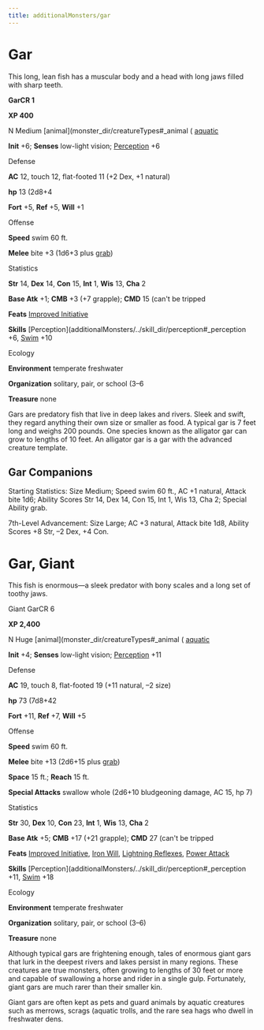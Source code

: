 ```yaml
---
title: additionalMonsters/gar
---
```

# Gar

This long, lean fish has a muscular body and a head with long jaws filled with sharp teeth.

**GarCR 1**

**XP 400**

N Medium [animal](monster_dir/creatureTypes#_animal ( [aquatic](monster_dir/creatureTypes#_aquatic-subtype)

**Init** +6; **Senses** low-light vision; [Perception](additionalMonsters/../skill_dir/perception#_perception) +6

Defense

**AC** 12, touch 12, flat-footed 11 (+2 Dex, +1 natural)

**hp** 13 (2d8+4

**Fort** +5, **Ref** +5, **Will** +1

Offense

**Speed** swim 60 ft.

**Melee** bite +3 (1d6+3 plus [grab](monster_dir/universalMonsterRules#_grab))

Statistics

**Str** 14, **Dex** 14, **Con** 15, **Int** 1, **Wis** 13, **Cha** 2

**Base Atk** +1; **CMB** +3 (+7 grapple); **CMD** 15 (can't be tripped

**Feats** [Improved Initiative](additionalMonsters/../feats#_improved-initiative)

**Skills** [Perception](additionalMonsters/../skill_dir/perception#_perception +6, [Swim](additionalMonsters/../skill_dir/swim#_swim) +10

Ecology

**Environment** temperate freshwater

**Organization** solitary, pair, or school (3–6

**Treasure** none

Gars are predatory fish that live in deep lakes and rivers. Sleek and swift, they regard anything their own size or smaller as food. A typical gar is 7 feet long and weighs 200 pounds. One species known as the alligator gar can grow to lengths of 10 feet. An alligator gar is a gar with the advanced creature template.

## Gar Companions

Starting Statistics: Size Medium; Speed swim 60 ft., AC +1 natural, Attack bite 1d6; Ability Scores Str 14, Dex 14, Con 15, Int 1, Wis 13, Cha 2; Special Ability grab.

7th-Level Advancement: Size Large; AC +3 natural, Attack bite 1d8, Ability Scores +8 Str, –2 Dex, +4 Con.

# Gar, Giant

This fish is enormous—a sleek predator with bony scales and a long set of toothy jaws.

Giant GarCR 6

**XP 2,400**

N Huge [animal](monster_dir/creatureTypes#_animal ( [aquatic](monster_dir/creatureTypes#_aquatic-subtype)

**Init** +4; **Senses** low-light vision; [Perception](additionalMonsters/../skill_dir/perception#_perception) +11

Defense

**AC** 19, touch 8, flat-footed 19 (+11 natural, –2 size)

**hp** 73 (7d8+42

**Fort** +11, **Ref** +7, **Will** +5

Offense

**Speed** swim 60 ft.

**Melee** bite +13 (2d6+15 plus [grab](monster_dir/universalMonsterRules#_grab))

**Space** 15 ft.; **Reach** 15 ft.

**Special Attacks** swallow whole (2d6+10 bludgeoning damage, AC 15, hp 7)

Statistics

**Str** 30, **Dex** 10, **Con** 23, **Int** 1, **Wis** 13, **Cha** 2

**Base Atk** +5; **CMB** +17 (+21 grapple); **CMD** 27 (can't be tripped

**Feats** [Improved Initiative](additionalMonsters/../feats#_improved-initiative), [Iron Will](additionalMonsters/../feats#_iron-will), [Lightning Reflexes](additionalMonsters/../feats#_lightning-reflexes), [Power Attack](additionalMonsters/../feats#_power-attack)

**Skills** [Perception](additionalMonsters/../skill_dir/perception#_perception +11, [Swim](additionalMonsters/../skill_dir/swim#_swim) +18

Ecology

**Environment** temperate freshwater

**Organization** solitary, pair, or school (3–6)

**Treasure** none

Although typical gars are frightening enough, tales of enormous giant gars that lurk in the deepest rivers and lakes persist in many regions. These creatures are true monsters, often growing to lengths of 30 feet or more and capable of swallowing a horse and rider in a single gulp. Fortunately, giant gars are much rarer than their smaller kin.

Giant gars are often kept as pets and guard animals by aquatic creatures such as merrows, scrags (aquatic trolls, and the rare sea hags who dwell in freshwater dens.

